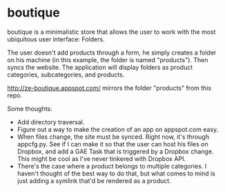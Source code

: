 # boutique


boutique is a minimalistic store that allows the user to work with the most ubiquitous user interface: Folders.

The user doesn't add products through a form, he simply creates a folder on his machine (in this example, the folder is named "products"). Then syncs the website. The application will display folders as product categories, subcategories, and products.

http://ze-boutique.appspot.com/ mirrors the folder "products" from this repo.


Some thoughts:
- Add directory traversal.
- Figure out a way to make the creation of an app on appspot.com easy.
- When files change, the site must be synced. Right now, it's through appcfg.py. See if I can make it so that the user can host his files on Dropbox, and add a GAE Task that is triggered by a Dropbox change. This might be cool as I've never tinkered with Dropbox API.
- There's the case where a product belongs to multiple categories. I haven't thought of the best way to do that, but what comes to mind is just adding a symlink that'd be rendered as a product.
